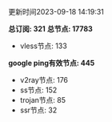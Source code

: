更新时间2023-09-18 14:19:31

**总订阅: 321**
**总节点: 17783**
- vless节点: 133

**google ping有效节点: 445**
- v2ray节点: 176
- ss节点: 152
- trojan节点: 85
- ssr节点: 32
